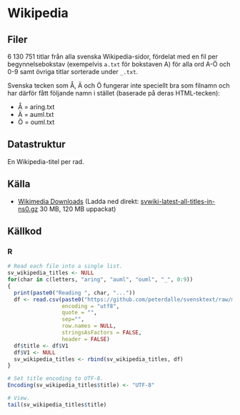 # Wikipedia

## Filer

6 130 751 titlar från alla svenska Wikipedia-sidor, fördelat med en fil per begynnelsebokstav (exempelvis `a.txt` för bokstaven A) för alla ord A-Ö och 0-9 samt övriga titlar sorterade under `_.txt`.

Svenska tecken som Å, Ä och Ö fungerar inte speciellt bra som filnamn och har därför fått följande namn i stället (baserade på deras HTML-tecken):

- Å = aring.txt
- Ä = auml.txt
- Ö = ouml.txt

## Datastruktur

En Wikipedia-titel per rad.

## Källa

- [Wikimedia Downloads](https://dumps.wikimedia.org/) (Ladda ned direkt: [svwiki-latest-all-titles-in-ns0.gz](http://dumps.wikimedia.org/svwiki/latest/svwiki-latest-all-titles-in-ns0.gz) 30 MB, 120 MB uppackat)

## Källkod

### R

```r
# Read each file into a single list.
sv_wikipedia_titles <- NULL
for(char in c(letters, "aring", "auml", "ouml", "_", 0:9))
{
  print(paste0("Reading ", char, "..."))
  df <- read.csv(paste0("https://github.com/peterdalle/svensktext/raw/master/wikipedia/", char, ".txt"), 
                 encoding = "utf8", 
                 quote = "", 
                 sep="",
                 row.names = NULL, 
                 stringsAsFactors = FALSE,
                 header = FALSE)
  df$title <- df$V1
  df$V1 <- NULL
  sv_wikipedia_titles <- rbind(sv_wikipedia_titles, df)
}

# Set title encoding to UTF-8.
Encoding(sv_wikipedia_titles$title) <- "UTF-8"

# View.
tail(sv_wikipedia_titles$title)
```